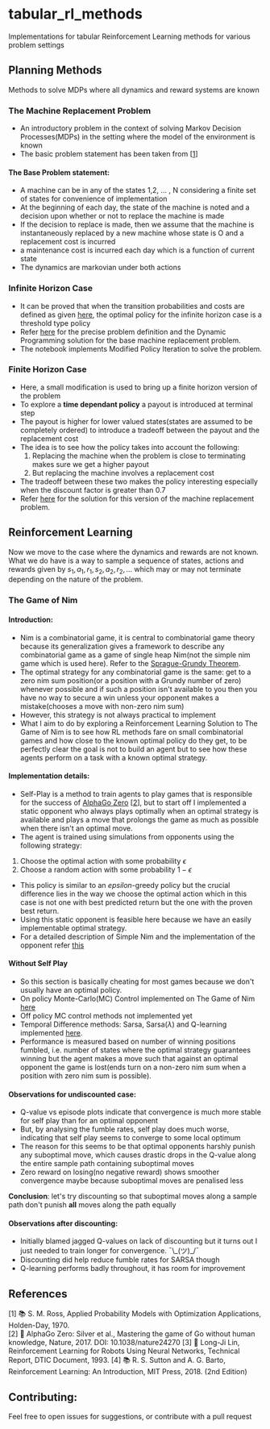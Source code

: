 # tabular_rl_methods
Implementations for tabular Reinforcement Learning methods for various problem settings

## Planning Methods
Methods to solve MDPs where all dynamics and reward systems are known

### The Machine Replacement Problem
- An introductory problem in the context of solving Markov Decision Processes(MDPs) in the setting where the model of the environment is known
- The basic problem statement has been taken from [[1](#1)]

#### The Base Problem statement:
- A machine can be in any of the states 1,2, ... , N considering a finite set of states for convenience of implementation
- At the beginning of each day, the state of the machine is noted and a decision upon whether or not to replace the machine is made
- If the decision to replace is made, then we assume that the machine is instantaneously replaced by a new machine whose state is O and a replacement cost is incurred
- a maintenance cost is incurred each day which is a function of current state
- The dynamics are markovian under both actions

### Infinite Horizon Case
- It can be proved that when the transition probabilities and costs are defined as given [here](DP_MDP.ipynb), the optimal policy for the infinite horizon case is a threshold type policy
- Refer [here](DP_MDP.ipynb) for the precise problem definition and the Dynamic Programming solution for the base machine replacement problem.
- The notebook implements Modified Policy Iteration to solve the problem.

### Finite Horizon Case
- Here, a small modification is used to bring up a finite horizon version of the problem
- To explore a **time dependant policy** a payout is introduced at terminal step
- The payout is higher for lower valued states(states are assumed to be completely ordered) to introduce a tradeoff between the payout and the replacement cost
- The idea is to see how the policy takes into account the following:
    1. Replacing the machine when the problem is close to terminating makes sure we get a higher payout
    2. But replacing the machine involves a replacement cost
- The tradeoff between these two makes the policy interesting especially when the discount factor is greater than 0.7
- Refer [here](finite_horizon.ipynb) for the solution for this version of the machine replacement problem.

## Reinforcement Learning
Now we move to the case where the dynamics and rewards are not known. What we do have is a way to sample a sequence of states, actions and rewards given by $s_1, a_1, r_1, s_2, a_2, r_2, ...$ which may or may not terminate depending on the nature of the problem.

### The Game of Nim
#### Introduction:
- Nim is a combinatorial game, it is central to combinatorial game theory because its generalization gives a framework to describe any combinatorial game as a game of single heap Nim(not the simple nim game which is used here). Refer to the [Sprague-Grundy Theorem](https://en.wikipedia.org/wiki/Sprague%E2%80%93Grundy_theorem).
- The optimal strategy for any combinatorial game is the same: get to a zero nim sum position(or a position with a Grundy number of zero) whenever possible and if such a position isn't available to you then you have no way to secure a win unless your opponent makes a mistake(chooses a move with non-zero nim sum)
- However, this strategy is not always practical to implement
- What I aim to do by exploring a Reinforcement Learning Solution to The Game of Nim is to see how RL methods fare on small combinatorial games and how close to the known optimal policy do they get, to be perfectly clear the goal is not to build an agent but to see how these agents perform on a task with a known optimal strategy.

#### Implementation details:
- Self-Play is a method to train agents to play games that is responsible for the success of [AlphaGo Zero](https://deepmind.google/discover/blog/alphago-zero-starting-from-scratch/) [[2](#2)], but to start off I implemented a static opponent who always plays optimally when an optimal strategy is available and plays a move that prolongs the game as much as possible when there isn't an optimal move.
- The agent is trained using simulations from opponents using the following strategy:
 1. Choose the optimal action with some probability $\epsilon$
 2. Choose a random action with some probability $1-\epsilon$
- This policy is similar to an $epsilon$-greedy policy but the crucial difference lies in the way we choose the optimal action which in this case is not one with best predicted return but the one with the proven best return.
- Using this static opponent is feasible here because we have an easily implementable optimal strategy.
- For a detailed description of Simple Nim and the implementation of the opponent refer [this](nim_MC_on_policy.ipynb)

#### Without Self Play
- So this section is basically cheating for most games because we don't usually have an optimal policy.
- On policy Monte-Carlo(MC) Control implemented on The Game of Nim [here](nim_MC_on_policy.ipynb)
- Off policy MC control methods not implemented yet
- Temporal Difference methods: Sarsa, Sarsa($\lambda$) and Q-learning implemented [here](nim_TD.ipynb).  
- Performance is measured based on number of winning positions fumbled, i.e. number of states where the optimal strategy guarantees winning but the agent makes a move such that against an optimal opponent the game is lost(ends turn on a non-zero nim sum when a position with zero nim sum is possible).

#### Observations for undiscounted case:
- Q-value vs episode plots indicate that convergence is much more stable for self play than for an optimal opponent
- But, by analysing the fumble rates, self play does much worse, indicating that self play seems to converge to some local optimum
- The reason for this seems to be that optimal opponents harshly punish any suboptimal move, which causes drastic drops in the Q-value along the entire sample path containing suboptimal moves
- Zero reward on losing(no negative reward) shows smoother convergence maybe because suboptimal moves are penalised less

**Conclusion**: let's try discounting so that suboptimal moves along a sample path don't punish **all** moves along the path equally

#### Observations after discounting:
- Initially blamed jagged Q-values on lack of discounting but it turns out I just needed to train longer for convergence. ¯\\\_(ツ)\_/¯
- Discounting did help reduce fumble rates for SARSA though
- Q-learning performs badly throughout, it has room for improvement

## References
<a id="1">[1]</a> 📚 S. M. Ross, Applied Probability Models with Optimization Applications, Holden-Day, 1970.  
<a id="2">[2]</a> 📄 AlphaGo Zero: Silver et al., Mastering the game of Go without human knowledge, Nature, 2017. DOI: 10.1038/nature24270
<a id="3">[3]</a> 📄 Long-Ji Lin, Reinforcement Learning for Robots Using Neural Networks, Technical Report, DTIC Document, 1993.
<a id="3">[4]</a> 📚 R. S. Sutton and A. G. Barto, Reinforcement Learning: An Introduction, MIT Press, 2018. (2nd Edition)

## Contributing:
Feel free to open issues for suggestions, or contribute with a pull request

